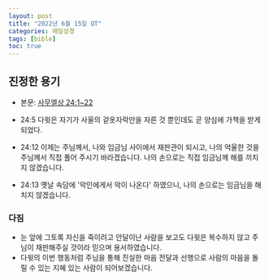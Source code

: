 ```yaml
---
layout: post
title: "2022년 6월 15일 QT"
categories: 매일성경
tags: [bible]
toc: true
---
```


## 진정한 용기
- 본문: [사무엘상 24:1~22](https://www.bskorea.or.kr/bible/korbibReadpage.php?version=SAENEW&book=1sa&chap=24&sec=1&cVersion=&fontSize=15px&fontWeight=normal)

- 24:5 다윗은 자기가 사울의 겉옷자락만을 자른 것 뿐인데도 곧 양심에 가책을 받게 되었다.
- 24:12 이제는 주님께서, 나와 임금님 사이에서 재판관이 되시고, 나의 억울한 것을 주님께서 직접 풀어 주시기 바라겠습니다. 나의 손으로는 직접 임금님께 해를 끼치지 않겠습니다.
- 24:13 옛날 속담에 '악인에게서 악이 나온다' 하였으니, 나의 손으로는 임금님을 해치지 않겠습니다.

### 다짐
- 눈 앞에 그토록 자신을 죽이려고 안달이난 사람을 보고도 다윗은 복수하지 않고 주님이 재판해주실 것이라 믿으며 용서하였습니다.
- 다윗의 이번 행동처럼 주님을 통해 진실한 마음 전달과 선행으로 사람의 마음을 돌릴 수 있는 지혜 있는 사람이 되어보겠습니다.
